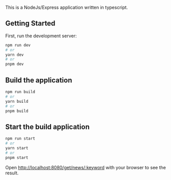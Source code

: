 This is a NodeJs/Express application written in typescript.

## Getting Started

First, run the development server:

```bash
npm run dev
# or
yarn dev
# or
pnpm dev
```

## Build the application

```bash
npm run build
# or
yarn build
# or
pnpm build
```

## Start the build application

```bash
npm run start
# or
yarn start
# or
pnpm start
```

Open [http://localhost:8080/get/news/:keyword](http://localhost:8080/get/news/:keyword) with your browser to see the result.
